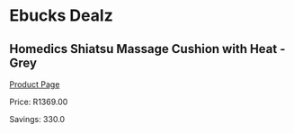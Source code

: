 
# Ebucks Dealz
## Homedics Shiatsu Massage Cushion with Heat - Grey
[Product Page](https://www.ebucks.com/web/shop/productSelected.do?prodId=372667828&catId=370101825)

Price: R1369.00

Savings: 330.0


	